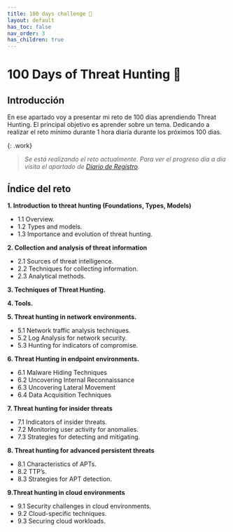 ```yaml
---
title: 100 days challenge 🗻
layout: default
has_toc: false
nav_order: 3
has_children: true
---
```


# 100 Days of Threat Hunting 🗻

## Introducción 

En ese apartado voy a presentar mi reto de 100 días aprendiendo Threat Hunting. 
El principal objetivo es aprender sobre un tema. Dedicando a realizar el reto mínimo durante 1 hora diaría durante los próximos 100 dias. 


{: .work}
>*Se está realizando el reto actualmente. Para ver el progreso día a día visita el apartado de [Diario de Registro](/docs/100%20days/registro/).*


## Índice del reto

**1. Introduction to threat hunting (Foundations, Types, Models)**
- 1.1 Overview.
- 1.2 Types and models.
- 1.3 Importance and evolution of threat hunting.

**2. Collection and analysis of threat information**
- 2.1 Sources of threat intelligence.
- 2.2 Techniques for collecting information.
- 2.3 Analytical methods.

**3. Techniques of Threat Hunting.**

**4. Tools.**

**5. Threat hunting in network environments.**

- 5.1 Network traffic analysis techniques.
- 5.2 Log Analysis for network security.
- 5.3 Hunting for indicators of compromise.

**6. Threat Hunting in endpoint environments.**

- 6.1 Malware Hiding Techniques
- 6.2 Uncovering Internal Reconnaissance
- 6.3 Uncovering Lateral Movement
- 6.4 Data Acquisition Techniques

**7. Threat hunting for insider threats**

- 7.1 Indicators of insider threats.
- 7.2 Monitoring user activity for anomalies.
- 7.3 Strategies for detecting and mitigating.

**8. Threat hunting for advanced persistent threats**

- 8.1 Characteristics of APTs.
- 8.2 TTP’s.
- 8.3 Strategies for APT detection.

**9.Threat hunting in cloud environments**

- 9.1 Security challenges in cloud environments.
- 9.2 Cloud-specific techniques.
- 9.3 Securing cloud workloads.